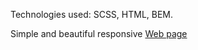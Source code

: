 Technologies used: SCSS, HTML, BEM.

Simple and beautiful responsive [Web page](https://Anton-Liada.github.io/Museum_2/)

